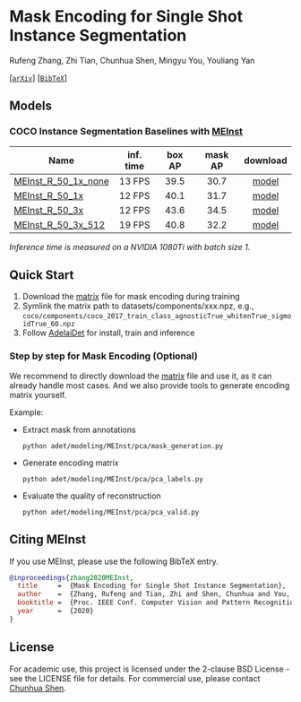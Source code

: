 # Mask Encoding for Single Shot Instance Segmentation

Rufeng Zhang, Zhi Tian, Chunhua Shen, Mingyu You, Youliang Yan

[[`arXiv`](https://arxiv.org/abs/2003.11712)] [[`BibTeX`](#CitingMEInst)]

## Models

### COCO Instance Segmentation Baselines with [MEInst](https://arxiv.org/abs/2003.11712)

Name | inf. time | box AP | mask AP | download
--- |:---:|:---:|:---:|:---:
[MEInst_R_50_1x_none](MEInst_R_50_1x_none.yaml) | 13 FPS | 39.5 | 30.7 | [model](https://cloudstor.aarnet.edu.au/plus/s/v49Av8jn9hDkSAT/download)
[MEInst_R_50_1x](MEInst_R_50_1x.yaml) | 12 FPS | 40.1 | 31.7 | [model](https://cloudstor.aarnet.edu.au/plus/s/MB7jJycGDvI7z0E/download)
[MEInst_R_50_3x](MEInst_R_50_3x.yaml) | 12 FPS | 43.6 | 34.5 | [model](https://cloudstor.aarnet.edu.au/plus/s/1ID0DeuI9JsFQoG/download)
[MEInst_R_50_3x_512](MEInst_R_50_3x_512.yaml) | 19 FPS | 40.8 | 32.2 | [model](https://cloudstor.aarnet.edu.au/plus/s/T5pNmMbTr4wsyTd/download)

*Inference time is measured on a NVIDIA 1080Ti with batch size 1.*

## Quick Start

1. Download the [matrix](https://cloudstor.aarnet.edu.au/plus/s/rOLg2frN3MCeWr9/download) file for mask encoding during training 
2. Symlink the matrix path to datasets/components/xxx.npz, e.g., 
   `coco/components/coco_2017_train_class_agnosticTrue_whitenTrue_sigmoidTrue_60.npz` 
3. Follow [AdelaiDet](https://github.com/aim-uofa/AdelaiDet) for install, train and inference

### Step by step for Mask Encoding (Optional)

  We recommend to directly download the [matrix](https://cloudstor.aarnet.edu.au/plus/s/rOLg2frN3MCeWr9/download) file and use it, as it can already handle most cases.
And we also provide tools to generate encoding matrix yourself.

Example:

* Extract mask from annotations

  `python adet/modeling/MEInst/pca/mask_generation.py`

* Generate encoding matrix

  `python adet/modeling/MEInst/pca/pca_labels.py`

* Evaluate the quality of reconstruction

  `python adet/modeling/MEInst/pca/pca_valid.py`

## <a name="CitingMEInst"></a>Citing MEInst

If you use MEInst, please use the following BibTeX entry.

```BibTeX
@inproceedings{zhang2020MEInst,
  title     =  {Mask Encoding for Single Shot Instance Segmentation},
  author    =  {Zhang, Rufeng and Tian, Zhi and Shen, Chunhua and You, Mingyu and Yan, Youliang},
  booktitle =  {Proc. IEEE Conf. Computer Vision and Pattern Recognition (CVPR)},
  year      =  {2020}
}
```

## License

For academic use, this project is licensed under the 2-clause BSD License - see the LICENSE file for details. For commercial use, please contact [Chunhua Shen](https://cs.adelaide.edu.au/~chhshen/).
